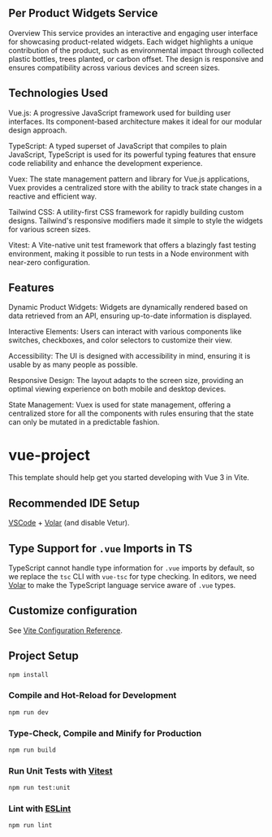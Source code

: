 ## Per Product Widgets Service
Overview
This service provides an interactive and engaging user interface for showcasing product-related widgets. Each widget highlights a unique contribution of the product, such as environmental impact through collected plastic bottles, trees planted, or carbon offset. The design is responsive and ensures compatibility across various devices and screen sizes.

## Technologies Used
Vue.js: A progressive JavaScript framework used for building user interfaces. Its component-based architecture makes it ideal for our modular design approach.

TypeScript: A typed superset of JavaScript that compiles to plain JavaScript, TypeScript is used for its powerful typing features that ensure code reliability and enhance the development experience.

Vuex: The state management pattern and library for Vue.js applications, Vuex provides a centralized store with the ability to track state changes in a reactive and efficient way.

Tailwind CSS: A utility-first CSS framework for rapidly building custom designs. Tailwind's responsive modifiers made it simple to style the widgets for various screen sizes.

Vitest: A Vite-native unit test framework that offers a blazingly fast testing environment, making it possible to run tests in a Node environment with near-zero configuration.
## Features
Dynamic Product Widgets: Widgets are dynamically rendered based on data retrieved from an API, ensuring up-to-date information is displayed.

Interactive Elements: Users can interact with various components like switches, checkboxes, and color selectors to customize their view.

Accessibility: The UI is designed with accessibility in mind, ensuring it is usable by as many people as possible.

Responsive Design: The layout adapts to the screen size, providing an optimal viewing experience on both mobile and desktop devices.

State Management: Vuex is used for state management, offering a centralized store for all the components with rules ensuring that the state can only be mutated in a predictable fashion.

# vue-project

This template should help get you started developing with Vue 3 in Vite.

## Recommended IDE Setup

[VSCode](https://code.visualstudio.com/) + [Volar](https://marketplace.visualstudio.com/items?itemName=Vue.volar) (and disable Vetur).

## Type Support for `.vue` Imports in TS

TypeScript cannot handle type information for `.vue` imports by default, so we replace the `tsc` CLI with `vue-tsc` for type checking. In editors, we need [Volar](https://marketplace.visualstudio.com/items?itemName=Vue.volar) to make the TypeScript language service aware of `.vue` types.

## Customize configuration

See [Vite Configuration Reference](https://vitejs.dev/config/).

## Project Setup

```sh
npm install
```

### Compile and Hot-Reload for Development

```sh
npm run dev
```

### Type-Check, Compile and Minify for Production

```sh
npm run build
```

### Run Unit Tests with [Vitest](https://vitest.dev/)

```sh
npm run test:unit
```

### Lint with [ESLint](https://eslint.org/)

```sh
npm run lint
```
